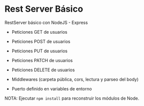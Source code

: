 # Rest Server Básico

RestServer básico con NodeJS - Express

- Peticiones GET de usuarios
- Peticiones POST de usuarios
- Peticiones PUT de usuarios
- Peticiones PATCH de usuarios
- Peticiones DELETE de usuarios

- Middlewares (carpeta pública, cors, lectura y parseo del body)

- Puerto definido en variables de entorno

NOTA: Ejecutar ```npm install``` para reconstruir los módulos de Node.